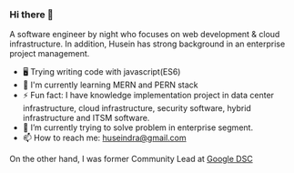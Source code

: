 ### Hi there 👋

A software engineer by night who focuses on web development & cloud infrastructure. In addition, Husein has strong background in an enterprise project management.
 - 🖥 Trying writing code with javascript(ES6)
 - 🔭 I'm currently learning MERN and PERN stack
 - ⚡ Fun fact: I have knowledge implementation project in data center infrastructure, cloud infrastructure, security software, hybrid infrastructure and ITSM software.
- 🌱 I’m currently trying to solve problem in enterprise segment.
- 📫 How to reach me: huseindra@gmail.com


On the other hand, I was former Community Lead at <a href="https://developers.google.com/community/gdsc" target="_blank"> Google DSC </a>


<!--
**huseindra/huseindra** is a ✨ _special_ ✨ repository because its `README.md` (this file) appears on your GitHub profile.

Here are some ideas to get you started:

- 🔭 I’m currently working on ...
- 🌱 I’m currently learning ...
- 👯 I’m looking to collaborate on ...
- 🤔 I’m looking for help with ...
- 💬 Ask me about ...
- 📫 How to reach me: ...
- 😄 Pronouns: ...
- ⚡ Fun fact: ...
-->

